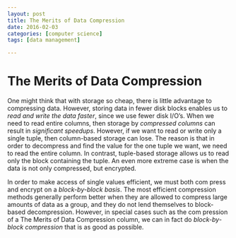 ```yaml
---
layout: post
title: The Merits of Data Compression 
date: 2016-02-03
categories: [computer science]
tags: [data management]

---
```



# The Merits of Data Compression

One might think that with storage so cheap, there is little advantage to compressing data. However, storing data in fewer disk blocks enables us to *read and write the data faster*, since we use fewer disk I/O’s. When we need to read entire columns, then storage by *compressed columns* can result in *significant speedups*. However, if we want to read or write only a single tuple, then column-based storage can lose. The reason is that in order to decompress and find the value for the one tuple we want, we need to read the entire column. In contrast, tuple-based storage allows us to read only the block containing the tuple. An even more extreme case is when the data is not only compressed, but encrypted.

In order to make access of single values efficient, we must both com­ press and encrypt on a *block-by-block basis*. The most efficient compres­sion methods generally perform better when they are allowed to compress large amounts of data as a group, and they do not lend themselves to block-based decompression. However, in special cases such as the com­ pression of a The Merits of Data Compression column, we can in fact do *block-by-block compression* that is as good as possible.
